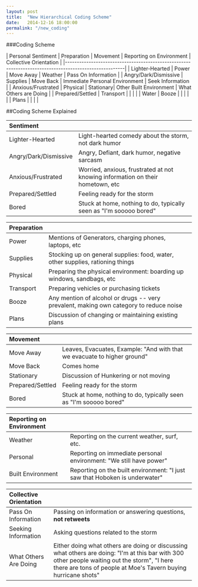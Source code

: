 ```yaml
---
layout: post
title:  "New Hierarchical Coding Scheme"
date:   2014-12-16 18:00:00
permalink: "/new_coding"
---
```


###Coding Scheme
	
| Personal Sentiment    |  Preparation | Movement  | Reporting on Environment  | Collective Orientation | 
|-------------------------------------------------------------------------------------------------------|
| Lighter-Hearted       | Power        | Move Away | Weather                   | Pass On Information    |
| Angry/Dark/Dismissive | Supplies     | Move Back | Immediate Personal Environment | Seek Information  |
| Anxious/Frustrated    | Physical     | Stationary| Other Built Environment   | What Others are Doing  |
| Prepared/Settled      | Transport    |           |                           |                        |
| Water                 | Booze        |           |                           |                        |
|                       | Plans        |           |                           |                        |

##Coding Scheme Explained

| Sentiment | |
|:----------|----------------------------| 
| Lighter-Hearted | Light-hearted comedy about the storm, not dark humor |
| Angry/Dark/Dismissive | Angry, Defiant, dark humor, negative sarcasm   |
| Anxious/Frustrated    | Worried, anxious, frustrated at not knowing information on their hometown, etc |
| Prepared/Settled      | Feeling ready for the storm
| Bored                 | Stuck at home, nothing to do, typically seen as "I'm sooooo bored" |


| Preparation | |
|:----------|----------------------------| 
| Power                 | Mentions of Generators, charging phones, laptops, etc |
| Supplies              | Stocking up on general supplies: food, water, other supplies, rationing things   |
| Physical              | Preparing the physical environment: boarding up windows, sandbags, etc |
| Transport             | Preparing vehicles or purchasing tickets |
| Booze                 | Any mention of alcohol or drugs -- very prevalent, making own category to reduce noise |
| Plans                 | Discussion of changing or maintaining existing plans |

| Movement | |
|:----------|----------------------------| 
| Move Away | Leaves, Evacuates, Example: "And with that we evacuate to higher ground" |
| Move Back | Comes home  |
| Stationary| Discussion of Hunkering or not moving |
| Prepared/Settled      | Feeling ready for the storm
| Bored                 | Stuck at home, nothing to do, typically seen as "I'm sooooo bored" |

| Reporting on Environment | |
|:----------|----------------------------| 
| Weather | Reporting on the current weather, surf, etc. |
| Personal | Reporting on immediate personal environment: "We still have power"  |
| Built Environment | Reporting on the built environment: "I just saw that Hoboken is underwater" |

| Collective Orientation | |
|:----------|----------------------------| 
| Pass On Information | Passing on information or answering questions, **not retweets** |
| Seeking Information | Asking questions related to the storm  |
| What Others Are Doing| Either doing what others are doing or discussing what others are doing: "I'm at this bar with 300 other people waiting out the storm", "I here there are tons of people at Moe's Tavern buying hurricane shots" |
